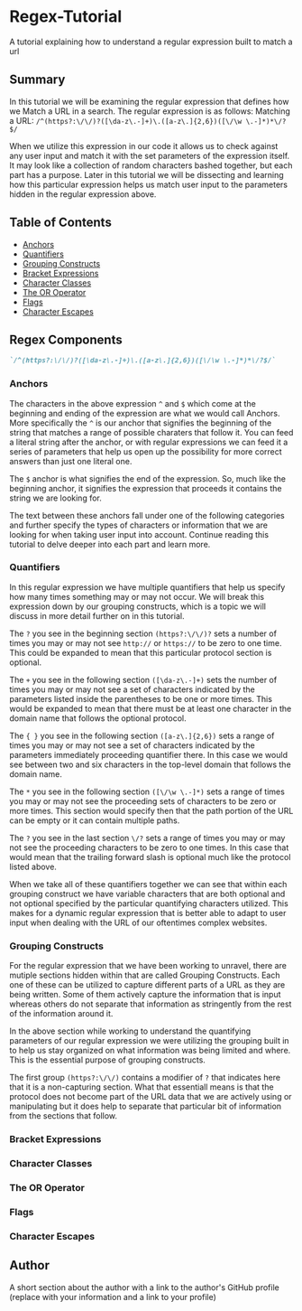 # Regex-Tutorial
A tutorial explaining how to understand a regular expression built to match a url 

## Summary

In this tutorial we will be examining the regular expression that defines how we Match a URL in a search. 
The regular expression is as follows:
Matching a URL: `/^(https?:\/\/)?([\da-z\.-]+)\.([a-z\.]{2,6})([\/\w \.-]*)*\/?$/`

When we utilize this expression in our code it allows us to check against any user input and match it with the set parameters of the expression itself. It may look like a collection of random characters bashed together, but each part has a purpose. Later in this tutorial we will be dissecting and learning how this particular expression helps us match user input to the parameters hidden in the regular expression above. 

## Table of Contents

- [Anchors](#anchors)
- [Quantifiers](#quantifiers)
- [Grouping Constructs](#grouping-constructs)
- [Bracket Expressions](#bracket-expressions)
- [Character Classes](#character-classes)
- [The OR Operator](#the-or-operator)
- [Flags](#flags)
- [Character Escapes](#character-escapes)

## Regex Components
```md
`/^(https?:\/\/)?([\da-z\.-]+)\.([a-z\.]{2,6})([\/\w \.-]*)*\/?$/`
```
### Anchors
The characters in the above expression ``` ^ ``` and ``` $ ``` which come at the beginning and ending of the expression are what we would call Anchors. More specifically the ``` ^ ``` is our anchor that signifies the beginning of the string that matches a range of possible charaters that follow it. You can feed a literal string after the anchor, or with regular expressions we can feed it a series of parameters that help us open up the possibility for more correct answers than just one literal one. 

The ``` $ ``` anchor is what signifies the end of the expression. So, much like the beginning anchor, it signifies the expression that proceeds it contains the string we are looking for.

The text between these anchors fall under one of the following categories and further specify the types of characters or information that we are looking for when taking user input into account. Continue reading this tutorial to delve deeper into each part and learn more. 

### Quantifiers
In this regular expression we have multiple quantifiers that help us specify how many times something may or may not occur. We will break this expression down by our grouping constructs, which is a topic we will discuss in more detail further on in this tutorial. 

The ``` ? ``` you see in the beginning section ``` (https?:\/\/)? ``` sets a number of times you may or may not see ``` http:// ``` or ``` https:// ``` to be zero to one time. This could be expanded to mean that this particular protocol section is optional. 

The ``` + ``` you see in the following section ``` ([\da-z\.-]+) ``` sets the number of times you may or may not see a set of characters indicated by the parameters listed inside the parentheses to be one or more times. This would be expanded to mean that there must be at least one character in the domain name that follows the optional protocol. 

The ``` { } ``` you see in the following section ``` ([a-z\.]{2,6}) ``` sets a range of times you may or may not see a set of characters indicated by the parameters immediately proceeding quantifier there. In this case we would see between two and six characters in the top-level domain that follows the domain name. 

The ``` * ``` you see in the following section ``` ([\/\w \.-]*) ``` sets a range of times you may or may not see the proceeding sets of characters to be zero or more times. This section would specify then that the path portion of the URL can be empty or it can contain multiple paths.

The ``` ? ``` you see in the last section ``` \/? ``` sets a range of times you may or may not see the proceeding characters to be zero to one times. In this case that would mean that the trailing forward slash is optional much like the protocol listed above. 

When we take all of these quantifiers together we can see that within each grouping construct we have variable characters that are both optional and not optional specified by the particular quantifying characters utilized. This makes for a dynamic regular expression that is better able to adapt to user input when dealing with the URL of our oftentimes complex websites. 

### Grouping Constructs
For the regular expression that we have been working to unravel, there are mutiple sections hidden within that are called Grouping Constructs. Each one of these can be utilized to capture different parts of a URL as they are being written. Some of them actively capture the information that is input whereas others do not separate that information as stringently from the rest of the information around it.

In the above section while working to understand the quantifying parameters of our regular expression we were utilizing the grouping built in to help us stay organized on what information was being limited and where. This is the essential purpose of grouping constructs. 

The first group ``` (https?:\/\/) ``` contains a modifier of ``` ? ``` that indicates here that it is a non-capturing section. What that essentiall means is that the protocol does not become part of the URL data that we are actively using or manipulating but it does help to separate that particular bit of information from the sections that follow. 



### Bracket Expressions

### Character Classes

### The OR Operator

### Flags

### Character Escapes

## Author

A short section about the author with a link to the author's GitHub profile (replace with your information and a link to your profile)

